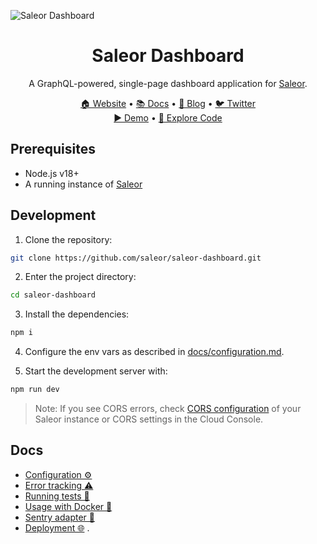 ![Saleor Dashboard](https://user-images.githubusercontent.com/44495184/185379472-2a204c0b-9b7a-4a3e-93c0-2cb85205ed5e.png)

<div align="center">
  <h1>Saleor Dashboard</h1>
</div>

<div align="center">
  <p>A GraphQL-powered, single-page dashboard application for <a href="https://github.com/saleor/saleor">Saleor</a>.</p>
</div>

<div align="center">
  <a href="https://saleor.io/">🏠 Website</a>
  <span> • </span>
  <a href="https://docs.saleor.io/docs/3.x/">📚 Docs</a>
  <span> • </span>
  <a href="https://saleor.io/blog/">📰 Blog</a>
  <span> • </span>
  <a href="https://twitter.com/getsaleor">🐦 Twitter</a>
</div>

<div align="center">
  <a href="https://demo.saleor.io/dashboard">▶️ Demo</a>
   <span> • </span>
  <a href="https://githubbox.com/saleor/saleor-dashboard">🔎 Explore Code</a>
</div>

## Prerequisites

- Node.js v18+
- A running instance of [Saleor](https://github.com/saleor/saleor/)

## Development

1. Clone the repository:

```bash
git clone https://github.com/saleor/saleor-dashboard.git
```

2. Enter the project directory:

```bash
cd saleor-dashboard
```

3. Install the dependencies:

```bash
npm i
```

4. Configure the env vars as described in [docs/configuration.md](docs/configuration.md).

5. Start the development server with:

```bash
npm run dev
```

> Note:
> If you see CORS errors, check [CORS configuration](https://docs.saleor.io/docs/3.x/developer/running-saleor/configuration#allowed_client_hosts) of your Saleor instance or CORS settings in the Cloud Console.

## Docs

- [Configuration ⚙️](docs/configuration.md)
- [Error tracking ⚠️](docs/error-tracking.md)
- [Running tests 🏁](docs/running-tests.md)
- [Usage with Docker 🐳](docs/docker.md)
- [Sentry adapter 🗼](docs/sentry-adapter.md)
- [Deployment 🌐](docs/deployment.md)
.
